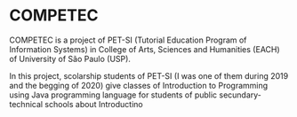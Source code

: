 # COMPETEC

COMPETEC is a project of PET-SI (Tutorial Education Program of Information Systems) in College of Arts, Sciences and Humanities (EACH) of University of São Paulo (USP).

In this project, scolarship students of PET-SI (I was one of them during 2019 and the begging of 2020) give classes of Introduction to Programming using Java programming language for students of public secundary-technical schools about Introductino 
